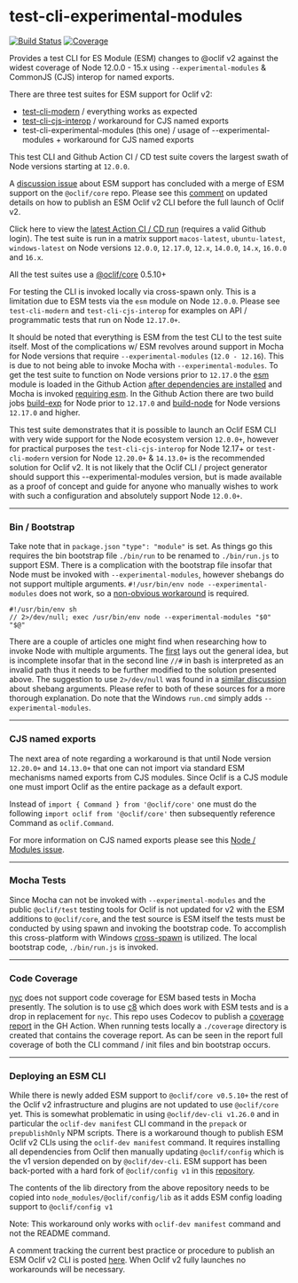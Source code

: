 # test-cli-experimental-modules
[![Build Status](https://github.com/typhonjs-oclif-scratch/test-cli-experimental-modules/workflows/CI/CD/badge.svg)](#)
[![Coverage](https://img.shields.io/codecov/c/github/typhonjs-oclif-scratch/test-cli-experimental-modules.svg)](https://codecov.io/github/typhonjs-oclif-scratch/test-cli-experimental-modules)

Provides a test CLI for ES Module (ESM) changes to @oclif v2 against the widest coverage of Node 12.0.0 - 15.x using 
`--experimental-modules` & CommonJS (CJS) interop for named exports.

There are three test suites for ESM support for Oclif v2:
- [test-cli-modern](https://github.com/typhonjs-oclif-scratch/test-cli-modern) / everything works as expected
- [test-cli-cjs-interop](https://github.com/typhonjs-oclif-scratch/test-cli-cjs-interop) / workaround for CJS named exports
- test-cli-experimental-modules (this one) / usage of --experimental-modules + workaround for CJS named exports

This test CLI and Github Action CI / CD test suite covers the largest swath of Node versions starting at `12.0.0`. 

A [discussion issue](https://github.com/oclif/core/issues/130) about ESM support has concluded with a merge of ESM 
support on the `@oclif/core` repo. Please see this [comment](https://github.com/oclif/core/issues/130#issuecomment-852454758) 
on updated details on how to publish an ESM Oclif v2 CLI before the full launch of Oclif v2.

Click here to view the [latest Action CI / CD run](https://github.com/typhonjs-oclif-scratch/test-cli-experimental-modules/actions) 
(requires a valid Github login). The test suite is run in a matrix support `macos-latest`, `ubuntu-latest`, `windows-latest`
on Node versions `12.0.0`, `12.17.0`, `12.x`, `14.0.0`, `14.x`, `16.0.0` and `16.x`.

All the test suites use a [@oclif/core](https://github.com/oclif/core) 0.5.10+ 

For testing the CLI is invoked locally via cross-spawn only. This is a limitation due to ESM tests via the `esm` module 
on Node `12.0.0`. Please see `test-cli-modern` and `test-cli-cjs-interop` for examples on API / programmatic tests that
run on Node `12.17.0+`.

It should be noted that everything is ESM from the test CLI to the test suite itself. Most of the complications w/ ESM 
revolves around support in Mocha for Node versions that require `--experimental-modules` (`12.0 - 12.16`). This is due 
to not being able to invoke Mocha with `--experimental-modules`. To get the test suite to function on Node versions 
prior to `12.17.0` the [esm](https://www.npmjs.com/package/esm) module is loaded in the Github Action [after dependencies are 
installed](https://github.com/typhonjs-oclif-scratch/test-cli-experimental-modules/blob/main/.github/workflows/ci.yml#L32) and 
Mocha is invoked [requiring esm](https://github.com/typhonjs-oclif-scratch/test-cli-experimental-modules/blob/main/.github/workflows/ci.yml#L36).
In the Github Action there are two build jobs [build-exp](https://github.com/typhonjs-oclif-scratch/test-cli-experimental-modules/blob/main/.github/workflows/ci.yml#L11) 
for Node prior to `12.17.0` and [build-node](https://github.com/typhonjs-oclif-scratch/test-cli-experimental-modules/blob/main/.github/workflows/ci.yml#L41) 
for Node versions `12.17.0` and higher. 

This test suite demonstrates that it is possible to launch an Oclif ESM CLI with very wide support for the Node 
ecosystem version `12.0.0+`, however for practical purposes the `test-cli-cjs-interop` for Node 12.17+ or 
`test-cli-modern` version for Node `12.20.0+` & `14.13.0+` is the recommended solution for Oclif v2. It is not likely 
that the Oclif CLI / project generator should support this --experimental-modules version, but is made available as a 
proof of concept and guide for anyone who manually wishes to work with such a configuration and absolutely support 
Node `12.0.0+`.

----
### Bin / Bootstrap

Take note that in `package.json` `"type": "module"` is set. As things go this requires the bin bootstrap file 
`./bin/run` to be renamed to `./bin/run.js` to support ESM. There is a complication with the bootstrap file insofar that 
Node must be invoked with `--experimental-modules`, however shebangs do not support multiple arguments. 
`#!/usr/bin/env node --experimental-modules` does not work, so a [non-obvious workaround](https://github.com/typhonjs-oclif-scratch/test-cli-experimental-modules/blob/main/bin/run.js) 
is required. 

```shell
#!/usr/bin/env sh
// 2>/dev/null; exec /usr/bin/env node --experimental-modules "$0" "$@"
```

There are a couple of articles one might find when researching how to invoke Node with multiple arguments. 
The [first](http://sambal.org/2014/02/passing-options-node-shebang-line/) lays out the general idea, but is incomplete 
insofar that in the second line `//#` in bash is interpreted as an invalid path thus it needs to be further modified to
the solution presented above. The suggestion to use `2>/dev/null` was found in a [similar discussion](https://unix.stackexchange.com/questions/65235/universal-node-js-shebang/65295#comment161856_65295) 
about shebang arguments. Please refer to both of these sources for a more thorough explanation. Do note that the Windows
`run.cmd` simply adds `--experimental-modules`. 

----
### CJS named exports

The next area of note regarding a workaround is that until Node version `12.20.0+` and `14.13.0+` that one can not 
import via standard ESM mechanisms named exports from CJS modules. Since Oclif is a CJS module one must import Oclif 
as the entire package as a default export. 

Instead of `import { Command } from '@oclif/core'` one must do the following `import oclif from '@oclif/core'` then 
subsequently reference Command as `oclif.Command`.

For more information on CJS named exports please see this [Node / Modules issue](https://github.com/nodejs/modules/issues/81).

----
### Mocha Tests

Since Mocha can not be invoked with `--experimental-modules` and the public `@oclif/test` testing tools for Oclif is not 
updated for v2 with the ESM additions to `@oclif/core`, and the test source is ESM itself the tests must be conducted 
by using spawn and invoking the bootstrap code. To accomplish this cross-platform with Windows [cross-spawn](https://www.npmjs.com/package/cross-spawn)
is utilized. The local bootstrap code, `./bin/run.js` is invoked. 

----
### Code Coverage

[nyc](https://www.npmjs.com/package/nyc) does not support code coverage for ESM based tests in Mocha presently. The 
solution is to use [c8](https://www.npmjs.com/package/c8) which does work with ESM tests and is a drop in replacement 
for `nyc`. This repo uses Codecov to publish a [coverage report](https://codecov.io/github/typhonjs-oclif-scratch/test-cli-experimental-modules) 
in the GH Action. When running tests locally a `./coverage` directory is created that contains the coverage report. As 
can be seen in the report full coverage of both the CLI command / init files and bin bootstrap occurs. 

----
### Deploying an ESM CLI 

While there is newly added ESM support to `@oclif/core v0.5.10+` the rest of the Oclif v2 infrastructure and plugins are
not updated to use `@oclif/core` yet. This is somewhat problematic in using `@oclif/dev-cli v1.26.0` and in particular the 
`oclif-dev manifest` CLI command in the `prepack` or `prepublishOnly` NPM scripts. There is a workaround though to 
publish ESM Oclif v2 CLIs using the `oclif-dev manifest` command. It requires installing all dependencies from Oclif
then manually updating `@oclif/config` which is the v1 version depended on by `@oclif/dev-cli`. ESM support has been 
back-ported with a hard fork of `@oclif/config v1` in this [repository](https://github.com/typhonjs-oclif-scratch/configv1).

The contents of the lib directory from the above repository needs to be copied into `node_modules/@oclif/config/lib` as 
it adds ESM config loading support to `@oclif/config v1`

Note: This workaround only works with `oclif-dev manifest` command and not the README command.

A comment tracking the current best practice or procedure to publish an ESM Oclif v2 CLI is posted [here](https://github.com/oclif/core/issues/130#issuecomment-852454758). 
When Oclif v2 fully launches no workarounds will be necessary.

